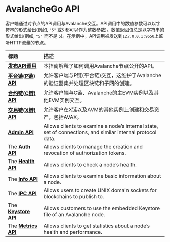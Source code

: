 # AvalancheGo API

客户端通过对节点的API调用与Avalanche交互。API调用中的数值参数可以以字符串的形式给出\(例如, `"5"` 或`5` 都可以作为整数参数\)。数值返回值总是以字符串的形式给出\(例如, `"5"` 而不是 `5`\)。在示例中，API调用被发送到`127.0.0.1:9650`上监听HTTP流量的节点。

| 标题 | 描述 |
| :--- | :--- |
| [**发布API调用**](issuing-api-calls.md) | 本指南解释了如何调用Avalanche节点公开的API。|
| [**平台链(P链) API**](platform-chain-p-chain-api.md) | 允许客户端与P链(平台链)交互，这维护了Avalanche的验证器集并处理区块链和子网的创建。 |
| [**合约链\(C链\) API**](contract-chain-c-chain-api.md) | 允许客户端与C链、Avalanche的主EVM实例以及其他EVM实例交互。 |
| [**交易链\(X链\) API**](exchange-chain-x-chain-api.md) |允许客户在X链以及AVM的其他实例上创建和交易资产，包括AVAX。 |
| [**Admin API**](admin-api.md) | Allows clients to examine a node’s internal state, set of connections, and similar internal protocol data. |
| The [**Auth API**](auth-api.md) | Allows clients to manage the creation and revocation of authorization tokens. |
| The [**Health API**](health-api.md) | Allows clients to check a node’s health. |
| The [**Info API**](info-api.md) | Allows clients to examine basic information about a node. |
| The [**IPC API**](ipc-api.md) | Allows users to create UNIX domain sockets for blockchains to publish to. |
| The [**Keystore API**](keystore-api.md) | Allows customers to use the embedded Keystore file of an Avalanche node. |
| The [**Metrics API**](metrics-api.md) | Allows clients to get statistics about a node’s health and performance. |

<!--stackedit_data:
eyJoaXN0b3J5IjpbMTM1MzUxOTU0Nl19
-->